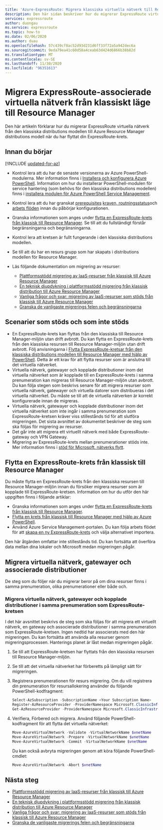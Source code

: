 ```yaml
---
title: 'Azure-ExpressRoute: Migrera klassiska virtuella nätverk till Resource Manager'
description: Den här sidan beskriver hur du migrerar ExpressRoute virtuella nätverk till Resource Manager när du har flyttat din krets.
services: expressroute
author: duongau
ms.service: expressroute
ms.topic: how-to
ms.date: 02/06/2020
ms.author: duau
ms.openlocfilehash: 57c439cf8ac52d93d231d6ff33f72a5a942dec6a
ms.sourcegitcommit: 9eda79ea41c60d58a4ceab63d424d6866b38b82d
ms.translationtype: MT
ms.contentlocale: sv-SE
ms.lasthandoff: 11/30/2020
ms.locfileid: "96351613"
---
```

# <a name="migrate-expressroute-associated-virtual-networks-from-classic-to-resource-manager"></a>Migrera ExpressRoute-associerade virtuella nätverk från klassiskt läge till Resource Manager

Den här artikeln förklarar hur du migrerar ExpressRoute virtuella nätverk från den klassiska distributions modellen till Azure Resource Manager distributions modell när du har flyttat din ExpressRoute-krets. 

## <a name="before-you-begin"></a>Innan du börjar

[!INCLUDE [updated-for-az](../../includes/updated-for-az.md)]

* Kontrol lera att du har de senaste versionerna av Azure PowerShell-modulerna. Mer information finns i [Installera och konfigurera Azure PowerShell](/powershell/azure/). Information om hur du installerar PowerShell-modulen för service hantering (som behövs för den klassiska distributions modellen) finns i [installera modulen för Azure PowerShell Service Management](/powershell/azure/servicemanagement/install-azure-ps).
* Kontrol lera att du har granskat [prerequisites](expressroute-prerequisites.md) [kraven, routningsstatus](expressroute-routing.md)och [arbets flöden](expressroute-workflows.md) innan du påbörjar konfigurationen.
* Granska informationen som anges under [flytta en ExpressRoute-krets från klassisk till Resource Manager](expressroute-move.md). Se till att du fullständigt förstår begränsningarna och begränsningarna.
* Kontrol lera att kretsen är fullt fungerande i den klassiska distributions modellen.
* Se till att du har en resurs grupp som har skapats i distributions modellen för Resource Manager.
* Läs följande dokumentation om migrering av resurser:

    * [Plattformsstödd migrering av IaaS-resurser från klassisk till Azure Resource Manager](../virtual-machines/migration-classic-resource-manager-overview.md)
    * [En teknisk djupdykning i plattformsstödd migrering från klassisk distribution till Azure Resource Manager](../virtual-machines/migration-classic-resource-manager-deep-dive.md)
    * [Vanliga frågor och svar: migrering av IaaS-resurser som stöds från klassisk till Azure Resource Manager](../virtual-machines/migration-classic-resource-manager-faq.md)
    * [Granska de vanligaste migrerings felen och begränsningarna](../virtual-machines/migration-classic-resource-manager-errors.md?toc=%2fazure%2fvirtual-machines%2fwindows%2ftoc.json)

## <a name="supported-and-unsupported-scenarios"></a>Scenarier som stöds och som inte stöds

* En ExpressRoute-krets kan flyttas från den klassiska till Resource Manager-miljön utan drift avbrott. Du kan flytta en ExpressRoute-krets från den klassiska resursen till Resource Manager-miljön utan drift avbrott. Följ anvisningarna i [Flytta ExpressRoute-kretsar från den klassiska distributions modellen till Resource Manager med hjälp av PowerShell](expressroute-howto-move-arm.md). Detta är ett krav för att flytta resurser som är anslutna till det virtuella nätverket.
* Virtuella nätverk, gatewayer och kopplade distributioner inom det virtuella nätverket som är kopplade till en ExpressRoute-krets i samma prenumeration kan migreras till Resource Manager-miljön utan avbrott. Du kan följa stegen som beskrivs senare för att migrera resurser som virtuella nätverk, gatewayer och virtuella datorer som distribueras i det virtuella nätverket. Du måste se till att de virtuella nätverken är korrekt konfigurerade innan de migreras. 
* Virtuella nätverk, gatewayer och kopplade distributioner inom det virtuella nätverket som inte ingår i samma prenumeration som ExpressRoute-kretsen kräver viss stillestånds tid för att slutföra migreringen. Det sista avsnittet av dokumentet beskriver de steg som ska följas för migrering av resurser.
* Det går inte att migrera ett virtuellt nätverk med både ExpressRoute-gateway och VPN Gateway.
* Migrering av ExpressRoute-krets mellan prenumerationer stöds inte. Mer information finns i [stöd för Microsoft. nätverks flytt](../azure-resource-manager/management/move-support-resources.md#microsoftnetwork).

## <a name="move-an-expressroute-circuit-from-classic-to-resource-manager"></a>Flytta en ExpressRoute-krets från klassisk till Resource Manager
Du måste flytta en ExpressRoute-krets från den klassiska resursen till Resource Manager-miljön innan du försöker migrera resurser som är kopplade till ExpressRoute-kretsen. Information om hur du utför den här uppgiften finns i följande artiklar:

* Granska informationen som anges under [flytta en ExpressRoute-krets från klassisk till Resource Manager](expressroute-move.md).
* [Flytta en krets från klassisk till Resource Manager med hjälp av Azure PowerShell](expressroute-howto-move-arm.md).
* Använd Azure Service Management-portalen. Du kan följa arbets flödet för att [skapa en ny ExpressRoute-krets](expressroute-howto-circuit-portal-resource-manager.md) och välja alternativet importera. 

Den här åtgärden omfattar inte stillestånds tid. Du kan fortsätta att överföra data mellan dina lokaler och Microsoft medan migreringen pågår.

## <a name="migrate-virtual-networks-gateways-and-associated-deployments"></a>Migrera virtuella nätverk, gatewayer och associerade distributioner

De steg som du följer när du migrerar beror på om dina resurser finns i samma prenumeration, olika prenumerationer eller både och.

### <a name="migrate-virtual-networks-gateways-and-associated-deployments-in-the-same-subscription-as-the-expressroute-circuit"></a>Migrera virtuella nätverk, gatewayer och kopplade distributioner i samma prenumeration som ExpressRoute-kretsen
I det här avsnittet beskrivs de steg som ska följas för att migrera ett virtuellt nätverk, en gateway och associerade distributioner i samma prenumeration som ExpressRoute-kretsen. Ingen nedtid har associerats med den här migreringen. Du kan fortsätta att använda alla resurser genom migreringsprocessen. Hanterings planet är låst medan migreringen pågår. 

1. Se till att ExpressRoute-kretsen har flyttats från den klassiska resursen till Resource Manager-miljön.
2. Se till att det virtuella nätverket har förberetts på lämpligt sätt för migreringen.
3. Registrera prenumerationen för resurs migrering. Om du vill registrera din prenumeration för resursallokering använder du följande PowerShell-kodfragment:

   ```powershell 
   Select-AzSubscription -SubscriptionName <Your Subscription Name>
   Register-AzResourceProvider -ProviderNamespace Microsoft.ClassicInfrastructureMigrate
   Get-AzResourceProvider -ProviderNamespace Microsoft.ClassicInfrastructureMigrate
   ```
4. Verifiera, Förbered och migrera. Använd följande PowerShell-kodfragment för att flytta det virtuella nätverket:

   ```powershell
   Move-AzureVirtualNetwork -Validate -VirtualNetworkName $vnetName
   Move-AzureVirtualNetwork -Prepare -VirtualNetworkName $vnetName
   Move-AzureVirtualNetwork -Commit -VirtualNetworkName $vnetName
   ```

   Du kan också avbryta migreringen genom att köra följande PowerShell-cmdlet:

   ```powershell
   Move-AzureVirtualNetwork -Abort $vnetName
   ```

## <a name="next-steps"></a>Nästa steg
* [Plattformsstödd migrering av IaaS-resurser från klassisk till Azure Resource Manager](../virtual-machines/migration-classic-resource-manager-overview.md)
* [En teknisk djupdykning i plattformsstödd migrering från klassisk distribution till Azure Resource Manager](../virtual-machines/migration-classic-resource-manager-deep-dive.md)
* [Vanliga frågor och svar: migrering av IaaS-resurser som stöds från klassisk till Azure Resource Manager](../virtual-machines/migration-classic-resource-manager-faq.md)
* [Granska de vanligaste migrerings felen och begränsningarna](../virtual-machines/migration-classic-resource-manager-errors.md?toc=%2fazure%2fvirtual-machines%2fwindows%2ftoc.json)